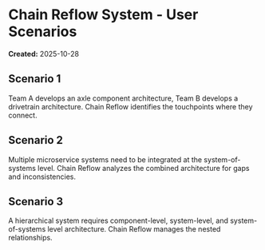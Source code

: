 # Chain Reflow System - User Scenarios

**Created:** 2025-10-28

## Scenario 1

Team A develops an axle component architecture, Team B develops a drivetrain architecture. Chain Reflow identifies the touchpoints where they connect.

## Scenario 2

Multiple microservice systems need to be integrated at the system-of-systems level. Chain Reflow analyzes the combined architecture for gaps and inconsistencies.

## Scenario 3

A hierarchical system requires component-level, system-level, and system-of-systems level architecture. Chain Reflow manages the nested relationships.

